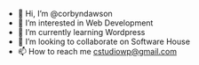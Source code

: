 - 👋 Hi, I’m @corbyndawson
- 👀 I’m interested in Web Development
- 🌱 I’m currently learning Wordpress
- 💞️ I’m looking to collaborate on Software House
- 📫 How to reach me cstudiowp@gmail.com

<!---
corbyndawson/corbyndawson is a ✨ special ✨ repository because its `README.md` (this file) appears on your GitHub profile.
You can click the Preview link to take a look at your changes.
--->
